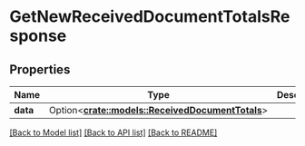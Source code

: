 # GetNewReceivedDocumentTotalsResponse

## Properties

Name | Type | Description | Notes
------------ | ------------- | ------------- | -------------
**data** | Option<[**crate::models::ReceivedDocumentTotals**](ReceivedDocumentTotals.md)> |  | [optional]

[[Back to Model list]](../README.md#documentation-for-models) [[Back to API list]](../README.md#documentation-for-api-endpoints) [[Back to README]](../README.md)


